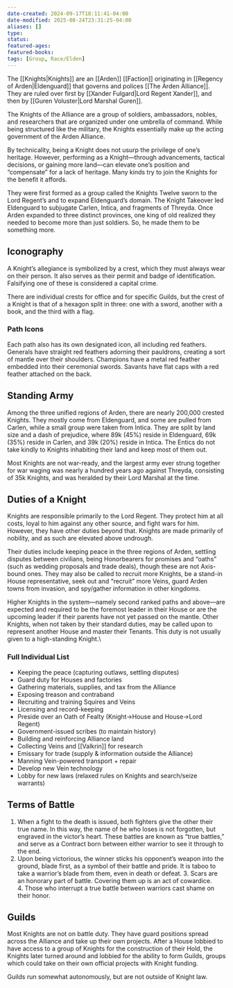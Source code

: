 ```yaml
---
date-created: 2024-09-17T18:11:41-04:00
date-modified: 2025-08-24T23:31:25-04:00
aliases: []
type: 
status: 
featured-ages: 
featured-books: 
tags: [Group, Race/Elden]
---
```

The [[Knights|Knights]] are an [[Arden]] [[Faction]] originating in [[Regency of Arden|Eldenguard]] that governs and polices [[The Arden Alliance]]. They are ruled over first by [[Xander Fulgard|Lord Regent Xander]], and then by [[Guren Voluster|Lord Marshal Guren]].

The Knights of the Alliance are a group of soldiers, ambassadors, nobles, and researchers that are organized under one umbrella of command. While being structured like the military, the Knights essentially make up the acting government of the Arden Alliance.

By technicality, being a Knight does not usurp the privilege of one’s heritage. However, performing as a Knight—through advancements, tactical decisions, or gaining more land—can elevate one’s position and “compensate” for a lack of heritage. Many kinds try to join the Knights for the benefit it affords.

They were first formed as a group called the Knights Twelve sworn to the Lord Regent’s and to expand Eldenguard’s domain. The Knight Takeover led Eldenguard to subjugate Carlen, Intica, and fragments of Threyda. Once Arden expanded to three distinct provinces, one king of old realized they needed to become more than just soldiers. So, he made them to be something more.
## Iconography
A Knight’s allegiance is symbolized by a crest, which they must always wear on their person. It also serves as their permit and badge of identification. Falsifying one of these is considered a capital crime.

There are individual crests for office and for specific Guilds, but the crest of a Knight is that of a hexagon split in three: one with a sword, another with a book, and the third with a flag.
### Path Icons
Each path also has its own designated icon, all including red feathers. Generals have straight red feathers adorning their pauldrons, creating a sort of mantle over their shoulders. Champions have a metal red feather embedded into their ceremonial swords. Savants have flat caps with a red feather attached on the back.
## Standing Army
Among the three unified regions of Arden, there are nearly 200,000 crested Knights. They mostly come from Eldenguard, and some are pulled from Carlen, while a small group were taken from Intica. They are split by land size and a dash of prejudice, where 89k (45%) reside in Eldenguard, 69k (35%) reside in Carlen, and 39k (20%) reside in Intica. The Entics do not take kindly to Knights inhabiting their land and keep most of them out.

Most Knights are not war-ready, and the largest army ever strung together for war waging was nearly a hundred years ago against Threyda, consisting of 35k Knights, and was heralded by their Lord Marshal at the time.
## Duties of a Knight
Knights are responsible primarily to the Lord Regent. They protect him at all costs, loyal to him against any other source, and fight wars for him. However, they have other duties beyond that. Knights are made primarily of nobility, and as such are elevated above undrough.

Their duties include keeping peace in the three regions of Arden, settling disputes between civilians, being Honorbearers for promises and “oaths” (such as wedding proposals and trade deals), though these are not Axis-bound ones. They may also be called to recruit more Knights, be a stand-in House representative, seek out and “recruit” more Veins, guard Arden towns from invasion, and spy/gather information in other kingdoms.

Higher Knights in the system—namely second ranked paths and above—are expected and required to be the foremost leader in their House or are the upcoming leader if their parents have not yet passed on the mantle. Other Knights, when not taken by their standard duties, may be called upon to represent another House and master their Tenants. This duty is not usually given to a high-standing Knight.\
### Full Individual List
- Keeping the peace (capturing outlaws, settling disputes)
- Guard duty for Houses and factories
- Gathering materials, supplies, and tax from the Alliance
- Exposing treason and contraband
- Recruiting and training Squires and Veins
- Licensing and record-keeping
- Preside over an Oath of Fealty (Knight→House and House→Lord Regent)
- Government-issued scribes (to maintain history)
- Building and reinforcing Alliance land
- Collecting Veins and [[Valkrin]] for research
- Emissary for trade (supply & information outside the Alliance)
- Manning Vein-powered transport + repair
- Develop new Vein technology
- Lobby for new laws (relaxed rules on Knights and search/seize warrants)
## Terms of Battle
1. When a fight to the death is issued, both fighters give the other their true name. In this way, the name of he who loses is not forgotten, but engraved in the victor’s heart. These battles are known as “true battles,” and serve as a Contract born between either warrior to see it through to the end.
2. Upon being victorious, the winner sticks his opponent’s weapon into the ground, blade first, as a symbol of their battle and pride. It is taboo to take a warrior’s blade from them, even in death or defeat.
3. Scars are an honorary part of battle. Covering them up is an act of cowardice.
4. Those who interrupt a true battle between warriors cast shame on their honor.
## Guilds
Most Knights are not on battle duty. They have guard positions spread across the Alliance and take up their own projects. After a House lobbied to have access to a group of Knights for the construction of their Hold, the Knights later turned around and lobbied for the ability to form Guilds, groups which could take on their own official projects with Knight funding.

Guilds run somewhat autonomously, but are not outside of Knight law.
